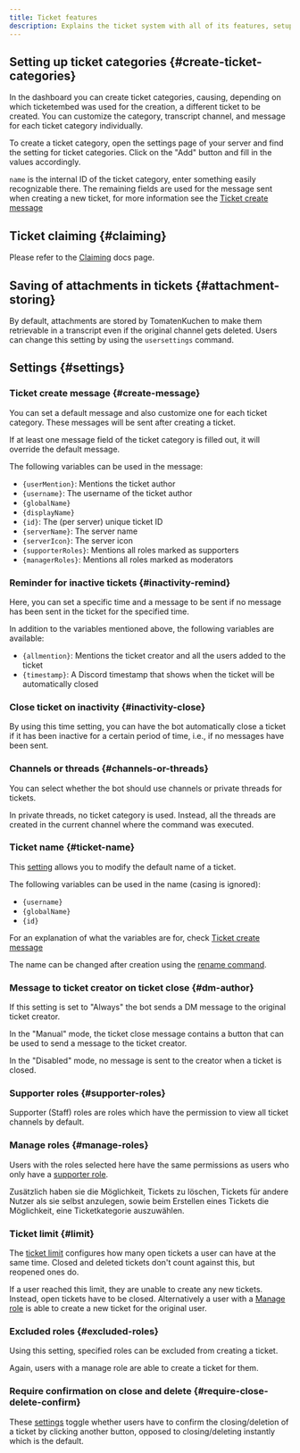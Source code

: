 ```yaml
---
title: Ticket features
description: Explains the ticket system with all of its features, setup instructions and settings of it.
---
```


## Setting up ticket categories {#create-ticket-categories}

In the dashboard you can create ticket categories, causing, depending on which ticketembed was used for the creation, a different ticket to be created.
You can customize the category, transcript channel, and message for each ticket category individually.

To create a ticket category, open the settings page of your server and find the setting for ticket categories. Click on the "Add" button and fill in the values accordingly.

`name` is the internal ID of the ticket category, enter something easily recognizable there.
The remaining fields are used for the message sent when creating a new ticket, for more information see the [Ticket create message](#create-message)

## Ticket claiming {#claiming}

Please refer to the [Claiming](./claiming) docs page.

## Saving of attachments in tickets {#attachment-storing}

By default, attachments are stored by TomatenKuchen to make them retrievable in a transcript even if the original channel gets deleted.
Users can change this setting by using the `usersettings` command.

## Settings {#settings}

### Ticket create message {#create-message}

You can set a default message and also customize one for each ticket category. These messages will be sent after creating a ticket.

If at least one message field of the ticket category is filled out, it will override the default message.

The following variables can be used in the message:

- `{userMention}`: Mentions the ticket author
- `{username}`: The username of the ticket author
- `{globalName}`
- `{displayName}`
- `{id}`: The (per server) unique ticket ID
- `{serverName}`: The server name
- `{serverIcon}`: The server icon
- `{supporterRoles}`: Mentions all roles marked as supporters
- `{managerRoles}`: Mentions all roles marked as moderators

### Reminder for inactive tickets {#inactivity-remind}

Here, you can set a specific time and a message to be sent if no message has been sent in the ticket for the specified time.

In addition to the variables mentioned above, the following variables are available:

- `{allmention}`: Mentions the ticket creator and all the users added to the ticket
- `{timestamp}`: A Discord timestamp that shows when the ticket will be automatically closed

### Close ticket on inactivity {#inactivity-close}

By using this time setting, you can have the bot automatically close a ticket if it has been inactive for a certain period of time, i.e., if no messages have been sent.

### Channels or threads {#channels-or-threads}

You can select whether the bot should use channels or private threads for tickets.

In private threads, no ticket category is used. Instead, all the threads are created in the current channel where the command was executed.

### Ticket name {#ticket-name}

This [setting](https://tomatenkuchen.com/dashboard/settings#ticketName) allows you to modify the default name of a ticket.

The following variables can be used in the name (casing is ignored):
- `{username}`
- `{globalName}`
- `{id}`

For an explanation of what the variables are for, check [Ticket create message](#create-message)

The name can be changed after creation using the [rename command](./commands#cmd-rename).

### Message to ticket creator on ticket close {#dm-author}

If this setting is set to "Always" the bot sends a DM message to the original ticket creator.

In the "Manual" mode, the ticket close message contains a button that can be used to send a message to the ticket creator.

In the "Disabled" mode, no message is sent to the creator when a ticket is closed.

### Supporter roles {#supporter-roles}

Supporter (Staff) roles are roles which have the permission to view all ticket channels by default.

### Manage roles {#manage-roles}

Users with the roles selected here have the same permissions as users who only have a [supporter role](#supporter-roles).

Zusätzlich haben sie die Möglichkeit, Tickets zu löschen, Tickets für andere Nutzer als sie selbst anzulegen, sowie beim Erstellen eines Tickets die Möglichkeit, eine Ticketkategorie auszuwählen.

### Ticket limit {#limit}

The [ticket limit](https://tomatenkuchen.com/dashboard/settings#ticketLimit) configures how many open tickets a user can have at the same time.
Closed and deleted tickets don't count against this, but reopened ones do.

If a user reached this limit, they are unable to create any new tickets.
Instead, open tickets have to be closed.
Alternatively a user with a [Manage role](#manage-roles) is able to create a new ticket for the original user.

### Excluded roles {#excluded-roles}

Using this setting, specified roles can be excluded from creating a ticket.

Again, users with a manage role are able to create a ticket for them.

### Require confirmation on close and delete {#require-close-delete-confirm}

These [settings](https://tomatenkuchen.com/dashboard/settings#ticketRequireCloseConfirm) toggle whether users have to confirm the closing/deletion of a ticket by clicking another button, opposed to closing/deleting instantly which is the default.

